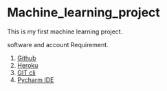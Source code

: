 # Machine_learning_project
This is my first machine learning project.



software and account Requirement.
 1. [Github](https://github.com)
 2. [Heroku](https://signup.heroku.com/)
 3. [GIT cli](https://git-scm.com/book/en/v2/Getting-Started-The-Command-Line)
 4. [Pycharm IDE](https://www.jetbrains.com/pycharm/download/?section=mac)

